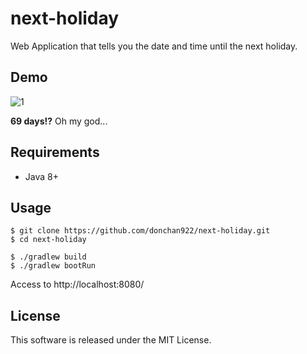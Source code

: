 # next-holiday
Web Application that tells you the date and time until the next holiday.

## Demo
![1](https://user-images.githubusercontent.com/31620041/57206445-b3c73a80-7000-11e9-9e07-7b7454e086a3.gif)

**69 days!?** Oh my god...

## Requirements
- Java 8+

## Usage
```
$ git clone https://github.com/donchan922/next-holiday.git
$ cd next-holiday

$ ./gradlew build
$ ./gradlew bootRun
```

Access to http://localhost:8080/

## License
This software is released under the MIT License.
